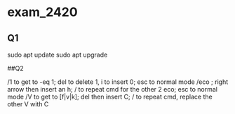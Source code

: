 # exam_2420

## Q1
<p>sudo apt update
sudo apt upgrade</p>

##Q2
<p>/1 to get to -eq 1; del to delete 1, i to insert 0; esc to normal mode
/eco ; right arrow then insert an h; / to repeat cmd for the other 2 eco; esc to normal mode
/V to get to [f|v|k]; del then insert C; / to repeat cmd, replace the other V with C

</p>
